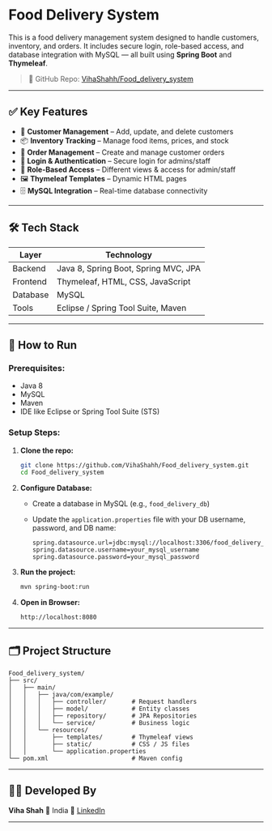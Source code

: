 # Food Delivery System

This is a food delivery management system designed to handle customers, inventory, and orders. It includes secure login, role-based access, and database integration with MySQL — all built using **Spring Boot** and **Thymeleaf**.

> 🔗 GitHub Repo: [VihaShahh/Food\_delivery\_system](https://github.com/VihaShahh/Food_delivery_system)

---

## ✅ Key Features

* 👤 **Customer Management** – Add, update, and delete customers
* 📦 **Inventory Tracking** – Manage food items, prices, and stock
* 🧾 **Order Management** – Create and manage customer orders
* 🔐 **Login & Authentication** – Secure login for admins/staff
* 👥 **Role-Based Access** – Different views & access for admin/staff
* 🖼️ **Thymeleaf Templates** – Dynamic HTML pages
* 🗄️ **MySQL Integration** – Real-time database connectivity

---

## 🛠️ Tech Stack

| Layer    | Technology                           |
| -------- | ------------------------------------ |
| Backend  | Java 8, Spring Boot, Spring MVC, JPA |
| Frontend | Thymeleaf, HTML, CSS, JavaScript     |
| Database | MySQL                                |
| Tools    | Eclipse / Spring Tool Suite, Maven   |

---

## 🚀 How to Run

### Prerequisites:

* Java 8
* MySQL
* Maven
* IDE like Eclipse or Spring Tool Suite (STS)

### Setup Steps:

1. **Clone the repo:**

   ```bash
   git clone https://github.com/VihaShahh/Food_delivery_system.git
   cd Food_delivery_system
   ```

2. **Configure Database:**

   * Create a database in MySQL (e.g., `food_delivery_db`)
   * Update the `application.properties` file with your DB username, password, and DB name:

     ```properties
     spring.datasource.url=jdbc:mysql://localhost:3306/food_delivery_db
     spring.datasource.username=your_mysql_username
     spring.datasource.password=your_mysql_password
     ```

3. **Run the project:**

   ```bash
   mvn spring-boot:run
   ```

4. **Open in Browser:**

   ```
   http://localhost:8080
   ```

---

## 🗂️ Project Structure

```
Food_delivery_system/
├── src/
│   ├── main/
│   │   ├── java/com/example/
│   │   │   ├── controller/       # Request handlers
│   │   │   ├── model/            # Entity classes
│   │   │   ├── repository/       # JPA Repositories
│   │   │   └── service/          # Business logic
│   │   └── resources/
│   │       ├── templates/        # Thymeleaf views
│   │       ├── static/           # CSS / JS files
│   │       └── application.properties
└── pom.xml                       # Maven config
```

---

## 👩‍💻 Developed By

**Viha Shah**
📍 India
🔗 [LinkedIn](https://www.linkedin.com/in/vihashahh)

---

